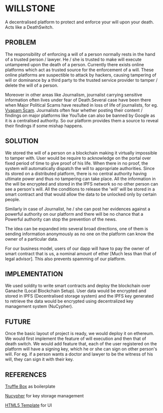 # WILLSTONE

A decentralised platform to protect and enforce your will upon your death. Acts like a DeathSwitch.

## PROBLEM

The responsibility of enforcing a will of a person normally rests in the hand of a trusted person / lawyer. He / she is trusted to make will execute untampered upon the death of a person.
Currently there exists online platforms which act as trusted source for the enforcement of a will.
These online platforms are suspectible to attack by hackers, causing tampering of will or dominance by a third party to the trusted service provider to tamper / delete the will of a person.

Moreover in other areas like Journalism, journalist carrying sensitive information often lives under fear of Death.Several case have been there when Major Political Scams have resulted in loss of life of journalists, for eg. [Vyapam Scam](https://en.wikipedia.org/wiki/Vyapam_scam). Journalists often fear whether posting their content / findings on major platforms like YouTube can also be banned by Google as it is a centralised authority. So our platform provides them a source to reveal their findings if some mishap happens.


## SOLUTION

We stored the will of a person on a blockchain making it virtually impossible to tamper with.
User would be require to acknowledge on the portal over fixed period of time to give proof of his life. When there in no proof, the system will automatically dispatch the will to appropriate authorities.
Since its stored on a distributed platform, there is no central authority having ultimate power and thus no tampering can take place.
All the information in the will be encrypted and stored in the IPFS network so no other person can see a person's will. All the conditions to release the 'will' will be stored in a smart contract and that would allow the data to be unlocked only by certain people.

Similarly in case of Journalist, he / she can post her evidences against a powerful authority on our platform and there will be no chance that a Powerful authority can stop the prevention of the news.

The idea can be expanded into several broad directions, one of them is sending information anonymously as no one on the platform can know the owner of a particular data.

For our business model, users of our dapp will have to pay the owner of smart contract that is us, a nominal amount of ether [Much less than that of legal advisor]. This also prevents spamming of our platform.

## IMPLEMENTATION

We used soldity to write smart contracts and deploy the blockchain over Ganache (Local Blockchain Setup). User data would be encrypted and stored in IPFS (Decentralised storage system) and the IPFS key generated to retrieve the data would be encrypted using decentralized key management system (NuCypher).


## FUTURE

Once the basic layout of project is ready, we would deploy it on ethereum.
We would first implement the feature of will execution and then that of death switch.
We would add feature that, each of the user registered on the platform will have a signing key, which he or she can sign on other person's will. For eg. if a person wants a doctor and lawyer to be the witness of his will, they can sign it with their key.


## REFERENCES

[Truffle Box](https://www.trufflesuite.com/boxes/pet-shop) as boilerplate


[Nucypher](https://github.com/nucypher/nucypher) for key storage management


[HTML5 Template](https://html5up.net/helios/download) for UI
